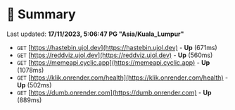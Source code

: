 # 📖 Summary
Last updated: **17/11/2023, 5:06:47 PG "Asia/Kuala_Lumpur"**

- `GET` [https://hastebin.ujol.dev](https://hastebin.ujol.dev) - **Up** (671ms)
- `GET` [https://reddviz.ujol.dev](https://reddviz.ujol.dev) - **Up** (560ms)
- `GET` [https://memeapi.cyclic.app](https://memeapi.cyclic.app) - **Up** (1078ms)
- `GET` [https://klik.onrender.com/health](https://klik.onrender.com/health) - **Up** (502ms)
- `GET` [https://dumb.onrender.com](https://dumb.onrender.com) - **Up** (889ms)
